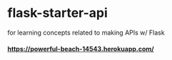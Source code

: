 # flask-starter-api
 for learning concepts related to making APIs w/ Flask

####  https://powerful-beach-14543.herokuapp.com/
